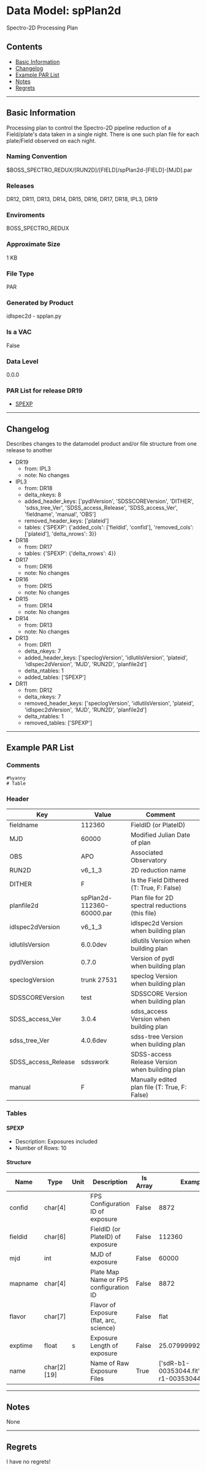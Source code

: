 # Data Model: spPlan2d


Spectro-2D Processing Plan


## Contents
- [Basic Information](#basic-information)
- [Changelog](#changelog)
- [Example PAR List](#example-par-list)
- [Notes](#notes)
- [Regrets](#regrets)
---

## Basic Information
Processing plan to control the Spectro-2D pipeline reduction of a Field/plate's data taken in a single night. There is one such plan file for each plate/Field observed on each night.

### Naming Convention
$BOSS_SPECTRO_REDUX/[RUN2D]/[FIELD]/spPlan2d-[FIELD]-[MJD].par

### Releases
DR12, DR11, DR13, DR14, DR15, DR16, DR17, DR18, IPL3, DR19

### Enviroments
BOSS_SPECTRO_REDUX

### Approximate Size
1 KB

### File Type
PAR

### Generated by Product
idlspec2d - spplan.py

### Is a VAC
False

### Data Level
0.0.0

### PAR List for release DR19
  - [SPEXP](#SPEXP)

---

## Changelog
Describes changes to the datamodel product and/or file structure from one release to another
 - DR19
   - from: IPL3
   - note: No changes
 - IPL3
   - from: DR18
   - delta_nkeys: 8
   - added_header_keys: ['pydlVersion', 'SDSSCOREVersion', 'DITHER', 'sdss_tree_Ver', 'SDSS_access_Release', 'SDSS_access_Ver', 'fieldname', 'manual', 'OBS']
   - removed_header_keys: ['plateid']
   - tables: {'SPEXP': {'added_cols': ['fieldid', 'confid'], 'removed_cols': ['plateid'], 'delta_nrows': 3}}
 - DR18
   - from: DR17
   - tables: {'SPEXP': {'delta_nrows': 4}}
 - DR17
   - from: DR16
   - note: No changes
 - DR16
   - from: DR15
   - note: No changes
 - DR15
   - from: DR14
   - note: No changes
 - DR14
   - from: DR13
   - note: No changes
 - DR13
   - from: DR11
   - delta_nkeys: 7
   - added_header_keys: ['speclogVersion', 'idlutilsVersion', 'plateid', 'idlspec2dVersion', 'MJD', 'RUN2D', 'planfile2d']
   - delta_ntables: 1
   - added_tables: ['SPEXP']
 - DR11
   - from: DR12
   - delta_nkeys: 7
   - removed_header_keys: ['speclogVersion', 'idlutilsVersion', 'plateid', 'idlspec2dVersion', 'MJD', 'RUN2D', 'planfile2d']
   - delta_ntables: 1
   - removed_tables: ['SPEXP']

---
## Example PAR List
### Comments
```
#%yanny
# Table
```

### Header

Key | Value | Comment | |
| --- | --- | --- | --- |
| fieldname | 112360 | FieldID (or PlateID) |
| MJD | 60000 | Modified Julian Date of plan |
| OBS | APO | Associated Observatory |
| RUN2D | v6_1_3 | 2D reduction name |
| DITHER | F | Is the Field Dithered (T: True, F: False) |
| planfile2d | spPlan2d-112360-60000.par | Plan file for 2D spectral reductions (this file) |
| idlspec2dVersion | v6_1_3 | idlspec2d Version when building plan |
| idlutilsVersion | 6.0.0dev | idlutils Version when building plan |
| pydlVersion | 0.7.0 | Version of pydl when building plan |
| speclogVersion | trunk 27531 | speclog Version when building plan |
| SDSSCOREVersion | test | SDSSCORE Version when building plan |
| SDSS_access_Ver | 3.0.4 | sdss_access Version when building plan |
| sdss_tree_Ver | 4.0.6dev | sdss-tree Version when building plan |
| SDSS_access_Release | sdsswork | SDSS-access Release Version when building plan |
| manual | F | Manually edited plan file (T: True, F: False) |


### Tables


#### SPEXP
- Description: Exposures included
- Number of Rows: 10

#### Structure
Name | Type | Unit | Description | Is Array | Example |
| --- | --- | --- | --- | --- | --- |
 | confid | char[4] |  | FPS Configuration ID of exposure | False | 8872 |
 | fieldid | char[6] |  | FieldID (or PlateID) of exposure | False | 112360 |
 | mjd | int |  | MJD of exposure | False | 60000 |
 | mapname | char[4] |  | Plate Map Name or FPS configuration ID | False | 8872 |
 | flavor | char[7] |  | Flavor of Exposure (flat, arc, science) | False | flat |
 | exptime | float | s | Exposure Length of exposure | False | 25.079999923706055 |
 | name | char[2][19] |  | Name of Raw Exposure Files | True | ['sdR-b1-00353044.fit', 'sdR-r1-00353044.fit'] |


---
## Notes
None

---
## Regrets
I have no regrets!